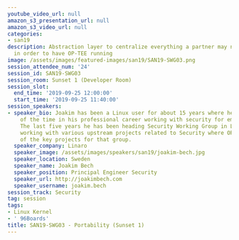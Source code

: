 ```yaml
---
youtube_video_url: null
amazon_s3_presentation_url: null
amazon_s3_video_url: null
categories:
- san19
description: Abstraction layer to centralize everything a partner may need to customize
  in order to have OP-TEE running
image: /assets/images/featured-images/san19/SAN19-SWG03.png
session_attendee_num: '24'
session_id: SAN19-SWG03
session_room: Sunset 1 (Developer Room)
session_slot:
  end_time: '2019-09-25 12:00:00'
  start_time: '2019-09-25 11:40:00'
session_speakers:
- speaker_bio: Joakim has been a Linux user for about 15 years where he spent most
    of the time in his professional career working with security for embedded devices.
    The last five years he has been heading Security Working Group in Linaro who are
    working with various upstream projects related to Security where OP-TEE is one
    of the key projects for that group.
  speaker_company: Linaro
  speaker_image: /assets/images/speakers/san19/joakim-bech.jpg
  speaker_location: Sweden
  speaker_name: Joakim Bech
  speaker_position: Principal Engineer Security
  speaker_url: http://joakimbech.com
  speaker_username: joakim.bech
session_track: Security
tag: session
tags:
- Linux Kernel
- ' 96Boards'
title: SAN19-SWG03 - Portability (Sunset 1)
---
```

